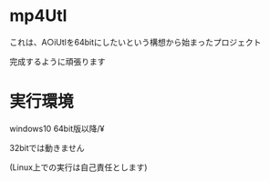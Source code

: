 # mp4Utl #
これは、A○iUtlを64bitにしたいという構想から始まったプロジェクト

完成するように頑張ります


# 実行環境 #
windows10 64bit版以降/¥

32bitでは動きません

(Linux上での実行は自己責任とします)
